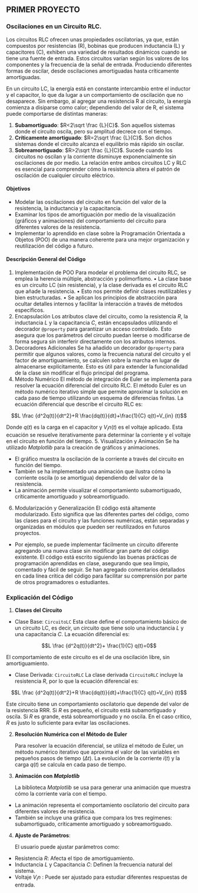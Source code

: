 ## PRIMER PROYECTO

### Oscilaciones en un Circuito RLC.

Los circuitos RLC ofrecen unas propiedades oscilatorias, ya que, están compuestos por resistencias (R), bobinas que producen inductancia (L) y capacitores (C), exhiben una variedad de resultados dinámicos cuando se tiene una fuente de entrada. Estos circuitos varían según los valores de los componentes y la frecuencia de la señal de entrada. Produciendo diferentes formas de oscilar, desde oscilaciones amortiguadas hasta críticamente amortiguadas.

En un circuito LC, la energía está en constante intercambio entre el inductor y el capacitor, lo que da lugar a un comportamiento de oscilación que no desaparece. Sin embargo, al agregar una resistencia R al circuito, la energía comienza a disiparse como calor; dependiendo del valor de R, el sistema puede comportarse de distintas maneras:
1.	**Subamortiguado**: $R<2\sqrt \frac {L}{C}$. Son aquellos sistemas donde el circuito oscila, pero su amplitud decrece con el tiempo.
2.	**Críticamente amortiguado**: $R=2\sqrt \frac {L}{C}$. Son dichos sistemas donde el circuito alcanza el equilibrio más rápido sin oscilar.
3.	**Sobreamortiguado**: $R>2\sqrt \frac {L}{C}$. Sucede cuando los circuitos no oscilan y la corriente disminuye exponencialmente sin oscilaciones de por medio. 
La relación entre ambos circuitos LC y RLC es esencial para comprender cómo la resistencia altera el patrón de oscilación de cualquier circuito eléctrico.

#### Objetivos 

-	Modelar las oscilaciones del circuito en función del valor de la resistencia, la inductancia y la capacitancia.
-	Examinar los tipos de amortiguación por medio de la visualización (gráficos y animaciones) del comportamiento del circuito para diferentes valores de la resistencia.
-	Implementar lo aprendido en clase sobre la Programación Orientada a Objetos (POO) de una manera coherente para una mejor organización y reutilización del código a futuro.

#### Descripción General del Código

1. Implementación de POO
Para modelar el problema del circuito RLC, se emplea la herencia múltiple, abstracción y polimorfismo.
  •	La clase base es un circuito LC (sin resistencia), y la clase derivada es el circuito RLC que añade la resistencia.
  •	Esto nos permite definir clases reutilizables y bien estructuradas.
  •	Se aplican los principios de abstracción para ocultar detalles internos y facilitar la interacción a través de métodos específicos.
2. Encapsulación
Los atributos clave del circuito, como la resistencia $R$, la inductancia $L$ y la capacitancia $C$, están encapsulados utilizando el decorador `@property` para garantizar un acceso controlado. Esto asegura que los parámetros del circuito puedan leerse o modificarse de forma segura sin interferir directamente con los atributos internos.
3. Decoradores Adicionales
Se ha añadido un decorador `@property` para permitir que algunos valores, como la frecuencia natural del circuito y el factor de amortiguamiento, se calculen sobre la marcha en lugar de almacenarse explícitamente. Esto es útil para extender la funcionalidad de la clase sin modificar el flujo principal del programa.
4. Método Numérico
  El método de integración de Euler se implementa para resolver la ecuación diferencial del circuito RLC. El método Euler es un método numérico iterativo simple que permite aproximar la solución en cada paso de tiempo utilizando un esquema de diferencias finitas.
  La ecuación diferencial que describe el circuito RLC es:

  $$L  \frac {d^2q(t)}{dt^2}+R \frac{dq(t)}{dt}+\frac{1}{C} q(t)=V_{in} (t)$$
  
  Donde $q(t)$ es la carga en el capacitor y $V_in (t)$ es el voltaje aplicado.
Esta ecuación se resuelve iterativamente para determinar la corriente y el voltaje en el circuito en función del tiempo.
5. Visualización y Animación
  Se ha utilizado *Matplotlib* para la creación de gráficos y animaciones.
  -	El gráfico muestra la oscilación de la corriente a través del circuito en función del tiempo.
  -	También se ha implementado una animación que ilustra cómo la corriente oscila (o se amortigua) dependiendo del valor de la resistencia.
  -	La animación permite visualizar el comportamiento subamortiguado, críticamente amortiguado y sobreamortiguado.
6. Modularización y Generalización
  El código está altamente modularizado. Esto significa que las diferentes partes del código, como las clases para el circuito y las funciones numéricas, están separadas y organizadas en módulos que pueden ser reutilizados en futuros proyectos.
  -	Por ejemplo, se puede implementar fácilmente un circuito diferente agregando una nueva clase sin modificar gran parte del código existente.
  El código está escrito siguiendo las buenas prácticas de programación aprendidas en clase, asegurando que sea limpio, comentado y fácil de seguir. Se han agregado comentarios detallados en cada línea crítica del código para facilitar su comprensión por parte de otros programadores o estudiantes.
### Explicación del Código
1. **Clases del Circuito**
  - Clase Base: `CircuitoLC`
    Esta clase define el comportamiento básico de un circuito LC, es decir, un circuito que tiene solo una inductancia $L$ y una capacitancia $C$. La ecuación diferencial es:

 $$L  \frac {d^2q(t)}{dt^2}+ \frac{1}{C} q(t)=0$$
 
  El comportamiento de este circuito es el de una oscilación libre, sin amortiguamiento.
  - Clase Derivada: `CircuitoRLC`
    La clase derivada `CircuitoRLC` incluye la resistencia $R$, por lo que la ecuación diferencial es:

  $$L  \frac {d^2q(t)}{dt^2}+R \frac{dq(t)}{dt}+\frac{1}{C} q(t)=V_{in} (t)$$
  
  Este circuito tiene un comportamiento oscilatorio que depende del valor de la resistencia RRR. Si $R$ es pequeño, el circuito está subamortiguado y oscila. Si $R$ es grande, está sobreamortiguado y no oscila. En el caso crítico, $R$ es justo lo suficiente para evitar las oscilaciones.

2. **Resolución Numérica con el Método de Euler**
   
    Para resolver la ecuación diferencial, se utiliza el método de Euler, un método numérico iterativo que aproxima el valor de las       variables en pequeños pasos de tiempo ($\Delta t$). La evolución de la corriente $i(t)$ y la carga $q(t)$ se calcula en cada paso de tiempo.

3. **Animación con *Matplotlib***
   
    La biblioteca *Matplotlib* se usa para generar una animación que muestra cómo la corriente varía con el tiempo.
  -	La animación representa el comportamiento oscilatorio del circuito para diferentes valores de resistencia.
  -	También se incluye una gráfica que compara los tres regímenes: subamortiguado, críticamente amortiguado y sobreamortiguado.
  
4. **Ajuste de Parámetros**:

    El usuario puede ajustar parámetros como:
  - Resistencia $R$: Afecta el tipo de amortiguamiento.
  - Inductancia $L$ y Capacitancia $C$: Definen la frecuencia natural del sistema.
  - Voltaje $V_in$ : Puede ser ajustado para estudiar diferentes respuestas de entrada.

